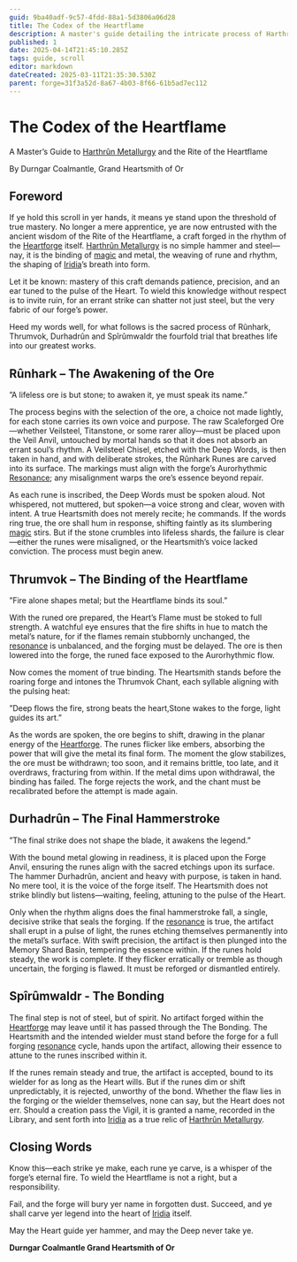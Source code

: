 ```yaml
---
guid: 9ba40adf-9c57-4fdd-88a1-5d3806a06d28
title: The Codex of the Heartflame
description: A master's guide detailing the intricate process of Harthrûn Metallurgy and the Rite of the Heartflame, a crucial craft for forging powerful artifacts within the Heartforge.
published: 1
date: 2025-04-14T21:45:10.285Z
tags: guide, scroll
editor: markdown
dateCreated: 2025-03-11T21:35:30.530Z
parent: forge=31f3a52d-8a67-4b03-8f66-61b5ad7ec112
---
```


# The Codex of the Heartflame

A Master’s Guide to [Harthrûn Metallurgy](/structure/society/profession/harthrûn-metallurgy.md) and the Rite of the Heartflame

By Durngar Coalmantle, Grand Heartsmith of Or

## Foreword

If ye hold this scroll in yer hands, it means ye stand upon the threshold of true mastery. No longer a mere apprentice, ye are now entrusted with the ancient wisdom of the Rite of the Heartflame, a craft forged in the rhythm of the [Heartforge](/geography/settlement/city/city-of-or/heartforge.md) itself. [Harthrûn Metallurgy](/structure/society/profession/harthrûn-metallurgy.md) is no simple hammer and steel—nay, it is the binding of [magic](/structure/mechanic/magic.md) and metal, the weaving of rune and rhythm, the shaping of [Iridia](/geography/world/iridia.md)’s breath into form.

Let it be known: mastery of this craft demands patience, precision, and an ear tuned to the pulse of the Heart. To wield this knowledge without respect is to invite ruin, for an errant strike can shatter not just steel, but the very fabric of our forge’s power.

Heed my words well, for what follows is the sacred process of Rûnhark, Thrumvok, Durhadrûn and Spîrûmwaldr the fourfold trial that breathes life into our greatest works.

## Rûnhark – The Awakening of the Ore

”A lifeless ore is but stone; to awaken it, ye must speak its name.”

The process begins with the selection of the ore, a choice not made lightly, for each stone carries its own voice and purpose. The raw Scaleforged Ore—whether Veilsteel, Titanstone, or some rarer alloy—must be placed upon the Veil Anvil, untouched by mortal hands so that it does not absorb an errant soul’s rhythm. A Veilsteel Chisel, etched with the Deep Words, is then taken in hand, and with deliberate strokes, the Rûnhark Runes are carved into its surface. The markings must align with the forge’s Aurorhythmic [Resonance](/structure/mechanic/resonance.md); any misalignment warps the ore’s essence beyond repair.

As each rune is inscribed, the Deep Words must be spoken aloud. Not whispered, not muttered, but spoken—a voice strong and clear, woven with intent. A true Heartsmith does not merely recite; he commands. If the words ring true, the ore shall hum in response, shifting faintly as its slumbering [magic](/structure/mechanic/magic.md) stirs. But if the stone crumbles into lifeless shards, the failure is clear—either the runes were misaligned, or the Heartsmith’s voice lacked conviction. The process must begin anew.

## Thrumvok – The Binding of the Heartflame

”Fire alone shapes metal; but the Heartflame binds its soul.”

With the runed ore prepared, the Heart’s Flame must be stoked to full strength. A watchful eye ensures that the fire shifts in hue to match the metal’s nature, for if the flames remain stubbornly unchanged, the [resonance](/structure/mechanic/resonance.md) is unbalanced, and the forging must be delayed. The ore is then lowered into the forge, the runed face exposed to the Aurorhythmic flow.

Now comes the moment of true binding. The Heartsmith stands before the roaring forge and intones the Thrumvok Chant, each syllable aligning with the pulsing heat:

”Deep flows the fire, strong beats the heart,Stone wakes to the forge, light guides its art.”

As the words are spoken, the ore begins to shift, drawing in the planar energy of the [Heartforge](/geography/settlement/city/city-of-or/heartforge.md). The runes flicker like embers, absorbing the power that will give the metal its final form. The moment the glow stabilizes, the ore must be withdrawn; too soon, and it remains brittle, too late, and it overdraws, fracturing from within. If the metal dims upon withdrawal, the binding has failed. The forge rejects the work, and the chant must be recalibrated before the attempt is made again.

## Durhadrûn – The Final Hammerstroke

”The final strike does not shape the blade, it awakens the legend.”

With the bound metal glowing in readiness, it is placed upon the Forge Anvil, ensuring the runes align with the sacred etchings upon its surface. The hammer Durhadrûn, ancient and heavy with purpose, is taken in hand. No mere tool, it is the voice of the forge itself. The Heartsmith does not strike blindly but listens—waiting, feeling, attuning to the pulse of the Heart.

Only when the rhythm aligns does the final hammerstroke fall, a single, decisive strike that seals the forging. If the [resonance](/structure/mechanic/resonance.md) is true, the artifact shall erupt in a pulse of light, the runes etching themselves permanently into the metal’s surface. With swift precision, the artifact is then plunged into the Memory Shard Basin, tempering the essence within. If the runes hold steady, the work is complete. If they flicker erratically or tremble as though uncertain, the forging is flawed. It must be reforged or dismantled entirely.

## Spîrûmwaldr - The Bonding

The final step is not of steel, but of spirit. No artifact forged within the [Heartforge](/geography/settlement/city/city-of-or/heartforge.md) may leave until it has passed through the The Bonding. The Heartsmith and the intended wielder must stand before the forge for a full forging [resonance](/structure/mechanic/resonance.md) cycle, hands upon the artifact, allowing their essence to attune to the runes inscribed within it.

If the runes remain steady and true, the artifact is accepted, bound to its wielder for as long as the Heart wills. But if the runes dim or shift unpredictably, it is rejected, unworthy of the bond. Whether the flaw lies in the forging or the wielder themselves, none can say, but the Heart does not err. Should a creation pass the Vigil, it is granted a name, recorded in the Library, and sent forth into [Iridia](/geography/world/iridia.md) as a true relic of [Harthrûn Metallurgy](/structure/society/profession/harthrûn-metallurgy.md).

## Closing Words

Know this—each strike ye make, each rune ye carve, is a whisper of the forge’s eternal fire. To wield the Heartflame is not a right, but a responsibility.

Fail, and the forge will bury yer name in forgotten dust. Succeed, and ye shall carve yer legend into the heart of [Iridia](/geography/world/iridia.md) itself.

May the Heart guide yer hammer, and may the Deep never take ye.

**Durngar Coalmantle Grand Heartsmith of Or**
